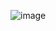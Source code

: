 ![image](https://github.com/carlogilmar/ml_study_group/assets/17634377/30be3a93-cf18-4c19-8d72-90f86533bd3e)
